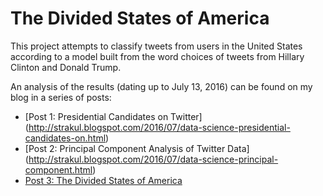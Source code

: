 # The Divided States of America

This project attempts to classify tweets from users in the United States according to a model built from the 
word choices of tweets from Hillary Clinton and Donald Trump.

An analysis of the results (dating up to July 13, 2016) can be found on my blog in a series of posts:
  * [Post 1: Presidential Candidates on Twitter] (http://strakul.blogspot.com/2016/07/data-science-presidential-candidates-on.html)
  * [Post 2: Principal Component Analysis of Twitter Data] (http://strakul.blogspot.com/2016/07/data-science-principal-component.html)
  * [Post 3: The Divided States of America](http://strakul.blogspot.com/2016/07/data-science-divided-states-of-america.html)
